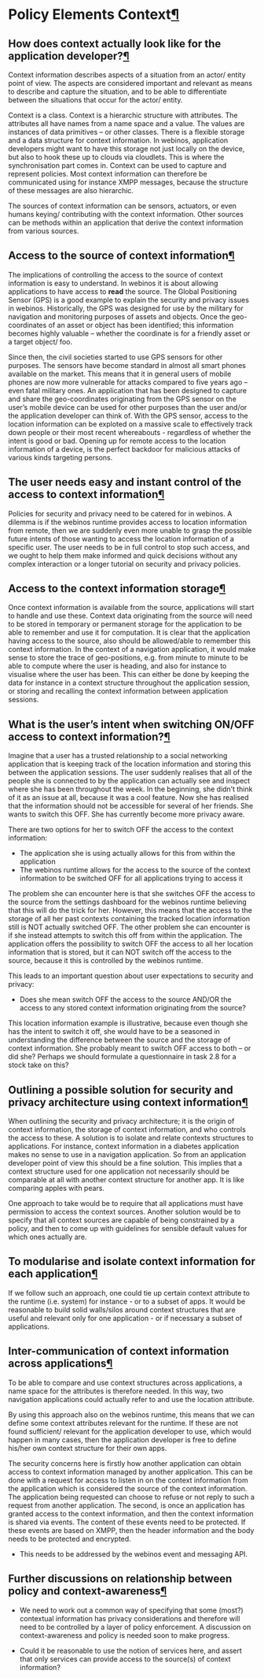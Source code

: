 Policy Elements Context[¶](#Policy-Elements-Context)
====================================================

How does context actually look like for the application developer?[¶](#How-does-context-actually-look-like-for-the-application-developer)
-----------------------------------------------------------------------------------------------------------------------------------------

Context information describes aspects of a situation from an actor/
entity point of view. The aspects are considered important and relevant
as means to describe and capture the situation, and to be able to
differentiate between the situations that occur for the actor/ entity.

Context is a class. Context is a hierarchic structure with attributes.
The attributes all have names from a name space and a value. The values
are instances of data primitives – or other classes. There is a flexible
storage and a data structure for context information. In webinos,
application developers might want to have this storage not just locally
on the device, but also to hook these up to clouds via cloudlets. This
is where the synchronisation part comes in. Context can be used to
capture and represent policies. Most context information can therefore
be communicated using for instance XMPP messages, because the structure
of these messages are also hierarchic.

The sources of context information can be sensors, actuators, or even
humans keying/ contributing with the context information. Other sources
can be methods within an application that derive the context information
from various sources.

Access to the source of context information[¶](#Access-to-the-source-of-context-information)
--------------------------------------------------------------------------------------------

The implications of controlling the access to the source of context
information is easy to understand. In webinos it is about allowing
applications to have access to **read** the source. The Global
Positioning Sensor (GPS) is a good example to explain the security and
privacy issues in webinos. Historically, the GPS was designed for use by
the military for navigation and monitoring purposes of assets and
objects. Once the geo-coordinates of an asset or object has been
identified; this information becomes highly valuable – whether the
coordinate is for a friendly asset or a target object/ foo.

Since then, the civil societies started to use GPS sensors for other
purposes. The sensors have become standard in almost all smart phones
available on the market. This means that it in general users of mobile
phones are now more vulnerable for attacks compared to five years ago –
even fatal military ones. An application that has been designed to
capture and share the geo-coordinates originating from the GPS sensor on
the user’s mobile device can be used for other purposes than the user
and/or the application developer can think of. With the GPS sensor,
access to the location information can be exploted on a massive scale to
effectively track down people or their most recent whereabouts -
regardless of whether the intent is good or bad. Opening up for remote
access to the location information of a device, is the perfect backdoor
for malicious attacks of various kinds targeting persons.

The user needs easy and instant control of the access to context information[¶](#The-user-needs-easy-and-instant-control-of-the-access-to-context-information)
--------------------------------------------------------------------------------------------------------------------------------------------------------------

Policies for security and privacy need to be catered for in webinos. A
dilemma is if the webinos runtime provides access to location
information from remote, then we are suddenly even more unable to grasp
the possible future intents of those wanting to access the location
information of a specific user. The user needs to be in full control to
stop such access, and we ought to help them make informed and quick
decisions without any complex interaction or a longer tutorial on
security and privacy policies.

Access to the context information storage[¶](#Access-to-the-context-information-storage)
----------------------------------------------------------------------------------------

Once context information is available from the source, applications will
start to handle and use these. Context data originating from the source
will need to be stored in temporary or permanent storage for the
application to be able to remember and use it for computation. It is
clear that the application having access to the source, also should be
allowed/able to remember this context information. In the context of a
navigation application, it would make sense to store the trace of
geo-positions, e.g. from minute to minute to be able to compute where
the user is heading, and also for instance to visualise where the user
has been. This can either be done by keeping the data for instance in a
context structure throughout the application session, or storing and
recalling the context information between application sessions.

What is the user’s intent when switching ON/OFF access to context information?[¶](#What-is-the-user’s-intent-when-switching-ONOFF-access-to-context-information)
----------------------------------------------------------------------------------------------------------------------------------------------------------------

Imagine that a user has a trusted relationship to a social networking
application that is keeping track of the location information and
storing this between the application sessions. The user suddenly
realises that all of the people she is connected to by the application
can actually see and inspect where she has been throughout the week. In
the beginning, she didn’t think of it as an issue at all, because it was
a cool feature. Now she has realised that the information should not be
accessible for several of her friends. She wants to switch this OFF. She
has currently become more privacy aware.

There are two options for her to switch OFF the access to the context
information:

-   The application she is using actually allows for this from within
    the application
-   The webinos runtime allows for the access to the source of the
    context information to be switched OFF for all applications trying
    to access it

The problem she can encounter here is that she switches OFF the access
to the source from the settings dashboard for the webinos runtime
believing that this will do the trick for her. However, this means that
the access to the storage of all her past contexts containing the
tracked location information still is NOT actually switched OFF. The
other problem she can encounter is if she instead attempts to switch
this off from within the application. The application offers the
possibility to switch OFF the access to all her location information
that is stored, but it can NOT switch off the access to the source,
because it this is controlled by the webinos runtime.

This leads to an important question about user expectations to security
and privacy:

-   Does she mean switch OFF the access to the source AND/OR the access
    to any stored context information originating from the source?

This location information example is illustrative, because even though
she has the intent to switch it off, she would have to be a seasoned in
understanding the difference between the source and the storage of
context information. She probably meant to switch OFF access to both –
or did she? Perhaps we should formulate a questionnaire in task 2.8 for
a stock take on this?

Outlining a possible solution for security and privacy architecture using context information[¶](#Outlining-a-possible-solution-for-security-and-privacy-architecture-using-context-information)
------------------------------------------------------------------------------------------------------------------------------------------------------------------------------------------------

When outlining the security and privacy architecture; it is the origin
of context information, the storage of context information, and who
controls the access to these. A solution is to isolate and relate
contexts structures to applications. For instance, context information
in a diabetes application makes no sense to use in a navigation
application. So from an application developer point of view this should
be a fine solution. This implies that a context structure used for one
application not necessarily should be comparable at all with another
context structure for another app. It is like comparing apples with
pears.

One approach to take would be to require that all applications must have
permission to access the context sources. Another solution would be to
specify that all context sources are capable of being constrained by a
policy, and then to come up with guidelines for sensible default values
for which ones actually are.

To modularise and isolate context information for each application[¶](#To-modularise-and-isolate-context-information-for-each-application)
------------------------------------------------------------------------------------------------------------------------------------------

If we follow such an approach, one could tie up certain context
attribute to the runtime (i.e. system) for instance - or to a subset of
apps. It would be reasonable to build solid walls/silos around context
structures that are useful and relevant only for one application - or if
necessary a subset of applications.

Inter-communication of context information across applications[¶](#Inter-communication-of-context-information-across-applications)
----------------------------------------------------------------------------------------------------------------------------------

To be able to compare and use context structures across applications, a
name space for the attributes is therefore needed. In this way, two
navigation applications could actually refer to and use the location
attribute.

By using this approach also on the webinos runtime, this means that we
can define some context attributes relevant for the runtime. If these
are not found sufficient/ relevant for the application developer to use,
which would happen in many cases, then the application developer is free
to define his/her own context structure for their own apps.

The security concerns here is firstly how another application can obtain
access to context information managed by another application. This can
be done with a request for access to listen in on the context
information from the application which is considered the source of the
context information. The application being requested can choose to
refuse or not reply to such a request from another application. The
second, is once an application has granted access to the context
information, and then the context information is shared via events. The
content of these events need to be protected. If these events are based
on XMPP, then the header information and the body needs to be protected
and encrypted.

-   This needs to be addressed by the webinos event and messaging API.

Further discussions on relationship between policy and context-awareness[¶](#Further-discussions-on-relationship-between-policy-and-context-awareness)
------------------------------------------------------------------------------------------------------------------------------------------------------

-   We need to work out a common way of specifying that some (most?)
    contextual information has privacy considerations and therefore will
    need to be controlled by a layer of policy enforcement. A discussion
    on context-awareness and policy is needed soon to make progress.

<!-- -->

-   Could it be reasonable to use the notion of services here, and
    assert that only services can provide access to the source(s) of
    context information?

